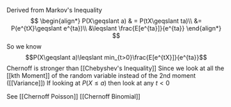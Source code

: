 Derived from Markov's Inequality
$$
\begin{align*}
P(X\geqslant a) & = P(tX\geqslant ta)\\
&= P(e^{tX}\geqslant e^{ta})\\
&\leqslant \frac{E[e^{ta}]}{e^{ta}}
\end{align*} $$
So we know 
$$P(X\geqslant a)\leqslant min_{t>0}\frac{E[e^{tX}]}{e^{ta}}$$
Chernoff is stronger than [[Chebyshev's Inequality]] Since we look at all the [[kth Moment]] of the random variable instead of the 2nd moment ([[Variance]])
If looking at $P(X\leqslant a)$ then look at any $t<0$ 

See [[Chernoff Poisson]]
[[Chernoff Binomial]]
